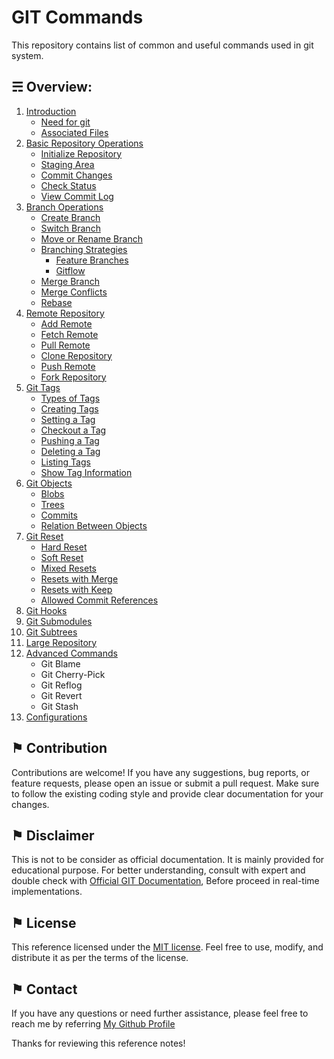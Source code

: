 # GIT Commands

This repository contains list of common and useful commands used in git system.

## &#9780; Overview:
1. [Introduction](./docs/introduction.md)
	- [Need for git](./docs/introduction.md#-need-for-git)
	- [Associated Files](./docs/introduction.md#-associated-files)
2. [Basic Repository Operations](./docs/basic-repository-operations.md)
	- [Initialize Repository](./docs/basic-repository-operations.md#-initialize-repository)
	- [Staging Area](./docs/basic-repository-operations.md#-staging-area)
	- [Commit Changes](./docs/basic-repository-operations.md#-commit-changes)
	- [Check Status](./docs/basic-repository-operations.md#-check-status)
	- [View Commit Log](./docs/basic-repository-operations.md#-view-commit-log)
3. [Branch Operations](./docs/branch-operations.md)
	- [Create Branch](./docs/branch-operations.md#-create-branch)
	- [Switch Branch](./docs/branch-operations.md#-switch-branch)
	- [Move or Rename Branch](./docs/branch-operations.md#-move-or-rename-branch)
	- [Branching Strategies](./docs/branch-operations.md#-branching-strategies)
		- [Feature Branches](./docs/branch-operations.md#-feature-branches)
		- [Gitflow](./docs/branch-operations.md#-gitflow)
	- [Merge Branch](./docs/branch-operations.md#-merge-branch)
	- [Merge Conflicts](./docs/branch-operations.md#-merge-conflicts)
	- [Rebase](./docs/branch-operations.md#-rebase)
4. [Remote Repository](./docs/remote-repository.md)
	- [Add Remote](./docs/remote-repository.md#-add-remote)
	- [Fetch Remote](./docs/remote-repository.md#-fetch-remote)
	- [Pull Remote](./docs/remote-repository.md#-pull-remote)
	- [Clone Repository](./docs/remote-repository.md#-clone-repository)
	- [Push Remote](./docs/remote-repository.md#-push-remote)
	- [Fork Repository](./docs/remote-repository.md#-fork-repository)
5. [Git Tags](./docs/git-tags.md)
	- [Types of Tags](./docs/git-tags.md#-types-of-tags)
	- [Creating Tags](./docs/git-tags.md#-creating-tags)
	- [Setting a Tag](./docs/git-tags.md#-setting-a-tag)
	- [Checkout a Tag](./docs/git-tags.md#-checkout-a-tag)
	- [Pushing a Tag](./docs/git-tags.md#-pushing-a-tag)
	- [Deleting a Tag](./docs/git-tags.md#-deleting-a-tag)
	- [Listing Tags](./docs/git-tags.md#-listing-tags)
	- [Show Tag Information](./docs/git-tags.md#-show-tag-information)
6. [Git Objects](./docs/git-objects.md)
	- [Blobs](./docs/git-objects.md#-blobs)
	- [Trees](./docs/git-objects.md#-trees)
	- [Commits](./docs/git-objects.md#-commits)
	- [Relation Between Objects](./docs/git-objects.md#-relation-between-objects)
7. [Git Reset](./docs/git-reset.md)
	- [Hard Reset](./docs/git-reset.md#-hard-reset)
	- [Soft Reset](./docs/git-reset.md#-soft-reset)
	- [Mixed Resets](./docs/git-reset.md#-mixed-resets)
	- [Resets with Merge](./docs/git-reset.md#-resets-with-merge)
	- [Resets with Keep](./docs/git-reset.md#-resets-with-keep)
	- [Allowed Commit References](./docs/git-reset.md#-allowed-commit-references)
8. [Git Hooks](./docs/git-hooks.md)
9. [Git Submodules](./docs/git-submodules.md)
10. [Git Subtrees](./docs/git-subtrees.md)
11. [Large Repository](./docs/large-repository.md)
12. [Advanced Commands](./docs/advanced-commands.md)
	- Git Blame
	- Git Cherry-Pick
	- Git Reflog
	- Git Revert
	- Git Stash
13. [Configurations](#-configurations)

## &#9873; Contribution
Contributions are welcome! If you have any suggestions, bug reports, or feature requests, please open an issue or submit a pull request. Make sure to follow the existing coding style and provide clear documentation for your changes.

## &#9873; Disclaimer
This is not to be consider as official documentation. It is mainly provided for educational purpose. For better understanding, consult with expert and double check with [Official GIT Documentation](https://git-scm.com/doc), Before proceed in real-time implementations.

## &#9873; License
This reference licensed under the [MIT license](LICENSE). Feel free to use, modify, and distribute it as per the terms of the license.

## &#9873; Contact
If you have any questions or need further assistance, please feel free to reach me by referring [My Github Profile](https://github.com/ag-sanjjeev/)

Thanks for reviewing this reference notes!
